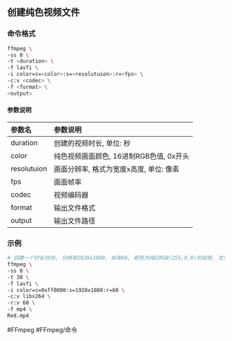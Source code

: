 ## 创建纯色视频文件
### 命令格式
```bash
ffmpeg \
-ss 0 \
-t <duration> \
-f lavfi \
-i color=c=<color>:s=<resolutuion>:r=<fps> \
-c:v <codec> \
-f <format> \
<output>
```

#### 参数说明
|参数名|参数说明|
|:-|:-|
|duration|创建的视频时长, 单位: 秒|
|color|纯色视频画面颜色, 16进制RGB色值, 0x开头|
|resolutuion|画面分辨率, 格式为宽度x高度, 单位: 像素|
|fps|画面帧率|
|codec|视频编码器|
|format|输出文件格式|
|output|输出文件路径|

### 示例
```bash
# 创建一个时长30秒, 分辨率1920x1080, 帧率60, 颜色为纯红RGB(255,0,0)的视频, 文件名为Red.mp4
ffmpeg \
-ss 0 \
-t 30 \
-f lavfi \
-i color=c=0xff0000:s=1920x1080:r=60 \
-c:v libx264 \
-r:v 60 \
-f mp4 \
Red.mp4
```

#FFmpeg #FFmpeg/命令 